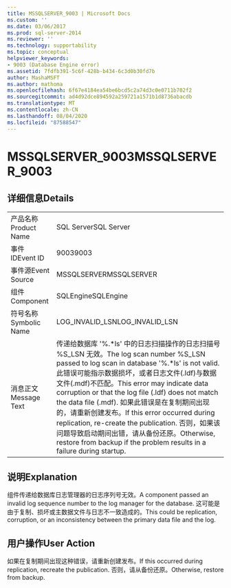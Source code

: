 ```yaml
---
title: MSSQLSERVER_9003 | Microsoft Docs
ms.custom: ''
ms.date: 03/06/2017
ms.prod: sql-server-2014
ms.reviewer: ''
ms.technology: supportability
ms.topic: conceptual
helpviewer_keywords:
- 9003 (Database Engine error)
ms.assetid: 7fdfb391-5c6f-428b-b434-6c3d0b30fd7b
author: MashaMSFT
ms.author: mathoma
ms.openlocfilehash: 6f67e4184ea54be6bcd5c2a74d3c0e0711b702f2
ms.sourcegitcommit: ad4d92dce894592a259721a1571b1d8736abacdb
ms.translationtype: MT
ms.contentlocale: zh-CN
ms.lasthandoff: 08/04/2020
ms.locfileid: "87588547"
---
```

# <a name="mssqlserver_9003"></a><span data-ttu-id="19fe8-102">MSSQLSERVER_9003</span><span class="sxs-lookup"><span data-stu-id="19fe8-102">MSSQLSERVER_9003</span></span>
    
## <a name="details"></a><span data-ttu-id="19fe8-103">详细信息</span><span class="sxs-lookup"><span data-stu-id="19fe8-103">Details</span></span>  
  
|||  
|-|-|  
|<span data-ttu-id="19fe8-104">产品名称</span><span class="sxs-lookup"><span data-stu-id="19fe8-104">Product Name</span></span>|<span data-ttu-id="19fe8-105">SQL Server</span><span class="sxs-lookup"><span data-stu-id="19fe8-105">SQL Server</span></span>|  
|<span data-ttu-id="19fe8-106">事件 ID</span><span class="sxs-lookup"><span data-stu-id="19fe8-106">Event ID</span></span>|<span data-ttu-id="19fe8-107">9003</span><span class="sxs-lookup"><span data-stu-id="19fe8-107">9003</span></span>|  
|<span data-ttu-id="19fe8-108">事件源</span><span class="sxs-lookup"><span data-stu-id="19fe8-108">Event Source</span></span>|<span data-ttu-id="19fe8-109">MSSQLSERVER</span><span class="sxs-lookup"><span data-stu-id="19fe8-109">MSSQLSERVER</span></span>|  
|<span data-ttu-id="19fe8-110">组件</span><span class="sxs-lookup"><span data-stu-id="19fe8-110">Component</span></span>|<span data-ttu-id="19fe8-111">SQLEngine</span><span class="sxs-lookup"><span data-stu-id="19fe8-111">SQLEngine</span></span>|  
|<span data-ttu-id="19fe8-112">符号名称</span><span class="sxs-lookup"><span data-stu-id="19fe8-112">Symbolic Name</span></span>|<span data-ttu-id="19fe8-113">LOG_INVALID_LSN</span><span class="sxs-lookup"><span data-stu-id="19fe8-113">LOG_INVALID_LSN</span></span>|  
|<span data-ttu-id="19fe8-114">消息正文</span><span class="sxs-lookup"><span data-stu-id="19fe8-114">Message Text</span></span>|<span data-ttu-id="19fe8-115">传递给数据库 '%.\*ls' 中的日志扫描操作的日志扫描号 %S_LSN 无效。</span><span class="sxs-lookup"><span data-stu-id="19fe8-115">The log scan number %S_LSN passed to log scan in database '%.\*ls' is not valid.</span></span> <span data-ttu-id="19fe8-116">此错误可能指示数据损坏，或者日志文件(.ldf)与数据文件(.mdf)不匹配。</span><span class="sxs-lookup"><span data-stu-id="19fe8-116">This error may indicate data corruption or that the log file (.ldf) does not match the data file (.mdf).</span></span> <span data-ttu-id="19fe8-117">如果此错误是在复制期间出现的，请重新创建发布。</span><span class="sxs-lookup"><span data-stu-id="19fe8-117">If this error occurred during replication, re-create the publication.</span></span> <span data-ttu-id="19fe8-118">否则，如果该问题导致启动期间出错，请从备份还原。</span><span class="sxs-lookup"><span data-stu-id="19fe8-118">Otherwise, restore from backup if the problem results in a failure during startup.</span></span>|  
  
## <a name="explanation"></a><span data-ttu-id="19fe8-119">说明</span><span class="sxs-lookup"><span data-stu-id="19fe8-119">Explanation</span></span>  
 <span data-ttu-id="19fe8-120">组件传递给数据库日志管理器的日志序列号无效。</span><span class="sxs-lookup"><span data-stu-id="19fe8-120">A component passed an invalid log sequence number to the log manager for the database.</span></span> <span data-ttu-id="19fe8-121">这可能是由于复制、损坏或主数据文件与日志不一致造成的。</span><span class="sxs-lookup"><span data-stu-id="19fe8-121">This could be replication, corruption, or an inconsistency between the primary data file and the log.</span></span>  
  
## <a name="user-action"></a><span data-ttu-id="19fe8-122">用户操作</span><span class="sxs-lookup"><span data-stu-id="19fe8-122">User Action</span></span>  
 <span data-ttu-id="19fe8-123">如果在复制期间出现这种错误，请重新创建发布。</span><span class="sxs-lookup"><span data-stu-id="19fe8-123">If this occurred during replication, recreate the publication.</span></span> <span data-ttu-id="19fe8-124">否则，请从备份还原。</span><span class="sxs-lookup"><span data-stu-id="19fe8-124">Otherwise, restore from backup.</span></span>  
  
  
